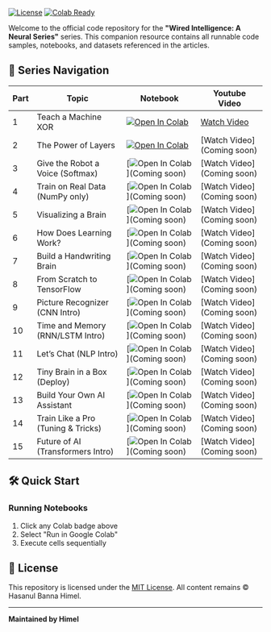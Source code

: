 [![License](https://img.shields.io/badge/License-MIT-blue.svg)](LICENSE)
[![Colab Ready](https://colab.research.google.com/assets/colab-badge.svg)](https://colab.research.google.com/github/yourusername/repo-name)

Welcome to the official code repository for the **"Wired Intelligence: A Neural Series"** series. This companion resource contains all runnable code samples, notebooks, and datasets referenced in the articles.


## 🚀 Series Navigation

| Part | Topic | Notebook | Youtube Video | 
|------|-------|----------|---------------|
| 1 | Teach a Machine XOR | [![Open In Colab](https://colab.research.google.com/assets/colab-badge.svg)](https://colab.research.google.com/drive/1MpY-8lTRxSAMLB4wI7abcVKmI5JGiBOo?usp=sharing) | [Watch Video](https://youtu.be/8Ql3Bi5au2I) |
| 2 | The Power of Layers | [![Open In Colab](https://colab.research.google.com/assets/colab-badge.svg)](https://colab.research.google.com/drive/1hqJSrjXzdqcRjOVV4vQYoHBPhZAbuvOT?usp=sharing) | [Watch Video](Coming soon) |
| 3 | Give the Robot a Voice (Softmax) | [![Open In Colab](https://colab.research.google.com/assets/colab-badge.svg)](Coming soon) | [Watch Video](Coming soon) |
| 4 | Train on Real Data (NumPy only) | [![Open In Colab](https://colab.research.google.com/assets/colab-badge.svg)](Coming soon) | [Watch Video](Coming soon) |
| 5 | Visualizing a Brain | [![Open In Colab](https://colab.research.google.com/assets/colab-badge.svg)](Coming soon) | [Watch Video](Coming soon) |
| 6 | How Does Learning Work? | [![Open In Colab](https://colab.research.google.com/assets/colab-badge.svg)](Coming soon) | [Watch Video](Coming soon) |
| 7 | Build a Handwriting Brain | [![Open In Colab](https://colab.research.google.com/assets/colab-badge.svg)](Coming soon) | [Watch Video](Coming soon) |
| 8 | From Scratch to TensorFlow | [![Open In Colab](https://colab.research.google.com/assets/colab-badge.svg)](Coming soon) | [Watch Video](Coming soon) |
| 9 | Picture Recognizer (CNN Intro) | [![Open In Colab](https://colab.research.google.com/assets/colab-badge.svg)](Coming soon) | [Watch Video](Coming soon) |
| 10 | Time and Memory (RNN/LSTM Intro) | [![Open In Colab](https://colab.research.google.com/assets/colab-badge.svg)](Coming soon) | [Watch Video](Coming soon) |
| 11 | Let’s Chat (NLP Intro) | [![Open In Colab](https://colab.research.google.com/assets/colab-badge.svg)](Coming soon) | [Watch Video](Coming soon) |
| 12 | Tiny Brain in a Box (Deploy) | [![Open In Colab](https://colab.research.google.com/assets/colab-badge.svg)](Coming soon) | [Watch Video](Coming soon) |
| 13 | Build Your Own AI Assistant | [![Open In Colab](https://colab.research.google.com/assets/colab-badge.svg)](Coming soon) | [Watch Video](Coming soon) |
| 14 | Train Like a Pro (Tuning & Tricks) | [![Open In Colab](https://colab.research.google.com/assets/colab-badge.svg)](Coming soon) | [Watch Video](Coming soon) |
| 15 | Future of AI (Transformers Intro) | [![Open In Colab](https://colab.research.google.com/assets/colab-badge.svg)](Coming soon) | [Watch Video](Coming soon) |

## 🛠️ Quick Start

### Running Notebooks
1. Click any Colab badge above
2. Select "Run in Google Colab"
3. Execute cells sequentially


## 📜 License
This repository is licensed under the [MIT License](LICENSE). All content remains © Hasanul Banna Himel.

---

**Maintained by Himel**  
